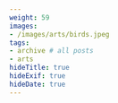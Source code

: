 ```yaml
---
weight: 59
images:
- /images/arts/birds.jpeg
tags:
- archive # all posts
- arts
hideTitle: true
hideExif: true
hideDate: true
---
```

